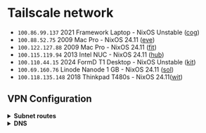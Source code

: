 # Tailscale network

- `100.86.99.137` 2021 Framework Laptop - NixOS Unstable ([cog](https://github.com/suderman/nixos/tree/main/configurations/cog))
- `100.88.52.75` 2009 Mac Pro - NixOS 24.11 ([eve](https://github.com/suderman/nixos/tree/main/configurations/eve))
- `100.122.127.88` 2009 Mac Pro - NixOS 24.11 ([fit](https://github.com/suderman/nixos/tree/main/configurations/fit))
- `100.115.119.94` 2013 Intel NUC - NixOS 24.11 ([hub](https://github.com/suderman/nixos/tree/main/configurations/hub))
- `100.110.44.15` 2024 FormD T1 Desktop - NixOS Unstable ([kit](https://github.com/suderman/nixos/tree/main/configurations/kit))
- `100.69.160.76` Linode Nanode 1 GB - NixOS 24.11 ([sol](https://github.com/suderman/nixos/tree/main/configurations/sol))
- `100.118.135.148` 2018 Thinkpad T480s - NixOS 24.11([wit](https://github.com/suderman/nixos/tree/main/configurations/wit))

## VPN Configuration

<details>
<summary><b>Subnet routes</b></summary>

|     | https://login.tailscale.com/admin/machines |
| --- | ------------------------------------------ |
| hub | `10.1.0.0/16`                              |
| eve | `10.2.0.0/16`                              |

</details>

<details>
<summary><b>DNS</b></summary>
  
|                    | https://login.tailscale.com/admin/dns |
| ------------------ | ------------------------------------- |
| Override local DNS | `Yes`                                 |
| Global nameservers | `100.115.119.94` _(hub)_              |
| Global nameservers | `100.88.52.75` _(eve)_                |
| Global nameservers | `100.69.160.76` _(sol)_               |

</details>
